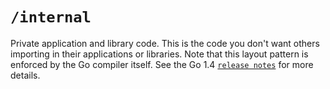 # `/internal`

Private application and library code. This is the code you don't want others importing in their applications or libraries. 
Note that this layout pattern is enforced by the Go compiler itself. See the Go 1.4 [`release notes`](https://golang.org/doc/go1.4#internalpackages) for more details. 